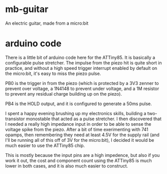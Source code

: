 # mb-guitar
An electric guitar, made from a micro:bit

# arduino code

There is a little bit of arduino code here for the ATTiny85.
It is basically a configurable pulse stretcher. The impulse from the piezo
hit is quite short in practice, and without a high speed trigger interrupt
enabled by default on the micro:bit, it's easy to miss the piezo pulse.

PB0 is the trigger in from the piezo (which is protected by a 3V3 zenner
to prevent over voltage, a 1N4148 to prevent under voltage, and a 1M
resistor to prevent any residual charge building up on the piezo).

PB4 is the HOLD output, and it is configured to generate a 50ms pulse.

I spent a happy evening brushing up my electronics skills, building a 
two-transistor monostable that acted as a pulse stretcher. I then
discovered that I needed a really high impedance input in order to be
able to sense the voltage spike from the piezo. After a bit of time
exerimenting with 741 opamps, then remembering they need at least 4.5V
for the supply rail (and I'll be running all of this off of 3V for the
micro:bit), I decided it would be much easier to use the ATTiny85 chip.

This is mostly because the input pins are a high impedence, but also
if you work it out, the cost and component count using the ATTiny85
is much lower in both cases, and it is also much easier to construct.


